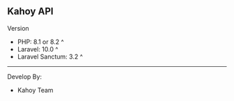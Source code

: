 ## Kahoy API

Version
- PHP: 8.1 or 8.2 ^
- Laravel: 10.0 ^
- Laravel Sanctum: 3.2 ^
-------
Develop By:
- Kahoy Team
